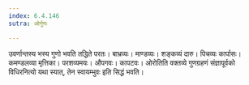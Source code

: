 ```yaml
---
index: 6.4.146
sutra: ओर्गुणः

---
```

उवर्णान्तस्य भस्य गुणो भवति तद्धिते परतः। बाभ्रव्यः। माण्डव्यः। शङ्कव्यं दारु। पिचव्यः कार्पासः। कमण्डलव्या मृत्तिका। परशव्यमयः। औपगवः। कापटवः। ओरोतिति वक्तव्ये गुणग्रहणं संज्ञापूर्वको विधिरनित्यो यथा स्यात्, तेन स्वायम्भुवः इति सिद्धं भवति।